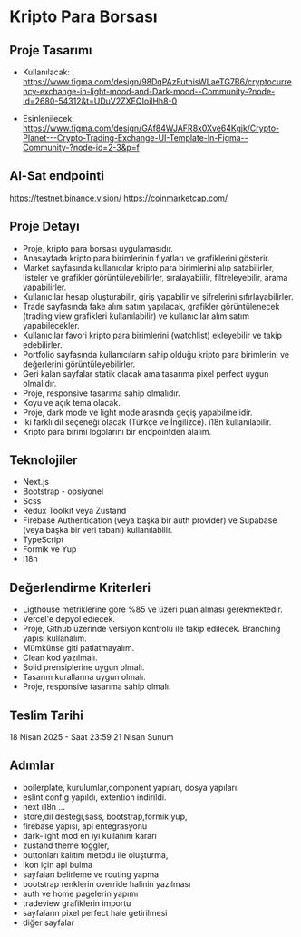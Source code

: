 # Kripto Para Borsası

## Proje Tasarımı

- Kullanılacak:
  https://www.figma.com/design/98DqPAzFuthisWLaeTG7B6/cryptocurrency-exchange-in-light-mood-and-Dark-mood--Community-?node-id=2680-54312&t=UDuV2ZXEQIoilHh8-0

- Esinlenilecek:
  https://www.figma.com/design/GAf84WJAFR8x0Xve64Kgjk/Crypto-Planet---Crypto-Trading-Exchange-UI-Template-In-Figma--Community-?node-id=2-3&p=f

## Al-Sat endpointi

https://testnet.binance.vision/
https://coinmarketcap.com/

## Proje Detayı

- Proje, kripto para borsası uygulamasıdır.
- Anasayfada kripto para birimlerinin fiyatları ve grafiklerini gösterir.
- Market sayfasında kullanıcılar kripto para birimlerini alıp satabilirler, listeler ve grafikler görüntüleyebilirler, sıralayabiilir, filtreleyebilir, arama yapabilirler.
- Kullanıcılar hesap oluşturabilir, giriş yapabilir ve şifrelerini sıfırlayabilirler.
- Trade sayfasında fake alım satım yapılacak, grafikler görüntülenecek (trading view grafikleri kullanılabilir) ve kullanıcılar alım satım yapabilecekler.
- Kullanıcılar favori kripto para birimlerini (watchlist) ekleyebilir ve takip edebilirler.
- Portfolio sayfasında kullanıcıların sahip olduğu kripto para birimlerini ve değerlerini görüntüleyebilirler.
- Geri kalan sayfalar statik olacak ama tasarıma pixel perfect uygun olmalıdır.
- Proje, responsive tasarıma sahip olmalıdır.
- Koyu ve açık tema olacak.
- Proje, dark mode ve light mode arasında geçiş yapabilmelidir.
- İki farklı dil seçeneği olacak (Türkçe ve İngilizce). i18n kullanılabilir.
- Kripto para birimi logolarını bir endpointden alalım.

## Teknolojiler

- Next.js
- Bootstrap - opsiyonel
- Scss
- Redux Toolkit veya Zustand
- Firebase Authentication (veya başka bir auth provider) ve Supabase (veya başka bir veri tabanı) kullanılabilir.
- TypeScript
- Formik ve Yup
- i18n

## Değerlendirme Kriterleri

- Ligthouse metriklerine göre %85 ve üzeri puan alması gerekmektedir.
- Vercel'e depyol ediecek.
- Proje, Github üzerinde versiyon kontrolü ile takip edilecek. Branching yapısı kullanalım.
- Mümkünse giti patlatmayalım.
- Clean kod yazılmalı.
- Solid prensiplerine uygun olmalı.
- Tasarım kurallarına uygun olmalı.
- Proje, responsive tasarıma sahip olmalı.

## Teslim Tarihi

18 Nisan 2025 - Saat 23:59
21 Nisan Sunum

## Adımlar

- boilerplate, kurulumlar,component yapıları, dosya yapıları.
- eslint config yapıldı, extention indirildi.
- next i18n ...
- store,dil desteği,sass, bootstrap,formik yup,
- firebase yapısı, api entegrasyonu
- dark-light mod en iyi kullanım kararı
- zustand theme toggler,
- buttonları kalıtım metodu ile oluşturma,
- ikon için api bulma
- sayfaları belirleme ve routing yapma
- bootstrap renklerin override halinin yazılması
- auth ve home pagelerin yapımı
- tradeview grafiklerin importu
- sayfaların pixel perfect hale getirilmesi
- diğer sayfalar
